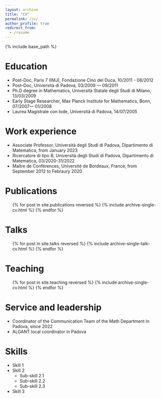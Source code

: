 ```yaml
---
layout: archive
title: "CV"
permalink: /cv/
author_profile: true
redirect_from:
  - /resume
---
```


{% include base_path %}

Education
======
*  Post-Doc, Paris 7 (IMJ), Fondazione Cino del Duca, 10/2011 - 08/2012
*   Post-Doc, Università di Padova,  03/2009 —  09/2011
* Ph.D degree in Mathematics, Università Statale degli Studi di Milano, 13/03/2009 
*  Early Stage Researcher, Max Planck Institute for Mathematics, Bonn, 07/2007— 01/2008  
*  Laurea Magistrale con lode, Università di Padova, 14/07/2005


Work experience
======
* Associate Professor, Università degli Studi di Padova, Dipartimento di Matematica, from January 2023  
* Ricercatore di tipo B, Università degli Studi di Padova, Dipartimento di Matematica, 03/2020-31/2022
* Maître de Conférences, Université de Bordeaux, France, from September 2012 to Febraury 2020
 

  


Publications
======
  <ul>{% for post in site.publications reversed %}
    {% include archive-single-cv.html %}
  {% endfor %}</ul>
  
Talks
======
  <ul>{% for post in site.talks reversed %}
    {% include archive-single-talk-cv.html  %}
  {% endfor %}</ul>
  
Teaching
======
  <ul>{% for post in site.teaching reversed %}
    {% include archive-single-cv.html %}
  {% endfor %}</ul>
  
Service and leadership
======
* Coordinator of the Communication Team of the Math Department in Padova, since 2022
* ALGANT local coordinator in Padova

Skills
======
* Skill 1
* Skill 2
  * Sub-skill 2.1
  * Sub-skill 2.2
  * Sub-skill 2.3
* Skill 3
